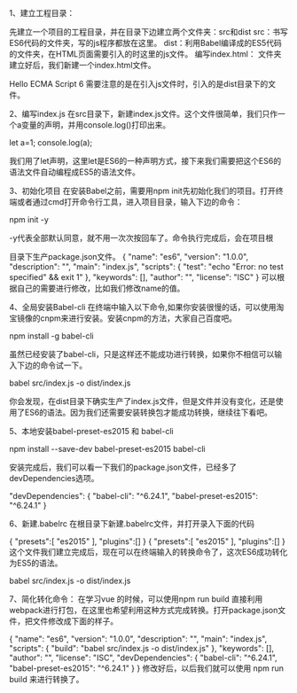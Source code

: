 1、建立工程目录：

先建立一个项目的工程目录，并在目录下边建立两个文件夹：src和dist
src：书写ES6代码的文件夹，写的js程序都放在这里。
dist：利用Babel编译成的ES5代码的文件夹，在HTML页面需要引入的时这里的js文件。
编写index.html：
文件夹建立好后，我们新建一个index.html文件。
<!DOCTYPE html>
<html lang="en">
    <head>
        <title></title>
        <meta charset="UTF-8">
        <meta name="viewport" content="width=device-width, initial-scale=1">
        <script src="./dist/index.js"></script>
    </head>
    <body>
        Hello ECMA Script 6
    </body>
</html>
需要注意的是在引入js文件时，引入的是dist目录下的文件。

<script src="./dist/index.js"></script>



2、编写index.js
在src目录下，新建index.js文件。这个文件很简单，我们只作一个a变量的声明，并用console.log()打印出来。

let a=1;
console.log(a);

我们用了let声明，这里let是ES6的一种声明方式，接下来我们需要把这个ES6的语法文件自动编程成ES5的语法文件。



3、初始化项目
在安装Babel之前，需要用npm init先初始化我们的项目。打开终端或者通过cmd打开命令行工具，进入项目目录，输入下边的命令：

npm init -y

-y代表全部默认同意，就不用一次次按回车了。命令执行完成后，会在项目根

目录下生产package.json文件。
{
  "name": "es6",
  "version": "1.0.0",
  "description": "",
  "main": "index.js",
  "scripts": {
    "test": "echo \"Error: no test specified\" && exit 1"
  },
  "keywords": [],
  "author": "",
  "license": "ISC"
}
可以根据自己的需要进行修改，比如我们修改name的值。



4、全局安装Babel-cli
在终端中输入以下命令,如果你安装很慢的话，可以使用淘宝镜像的cnpm来进行安装。安装cnpm的方法，大家自己百度吧。

npm install -g babel-cli

虽然已经安装了babel-cli，只是这样还不能成功进行转换，如果你不相信可以输入下边的命令试一下。

babel src/index.js -o dist/index.js

你会发现，在dist目录下确实生产了index.js文件，但是文件并没有变化，还是使用了ES6的语法。因为我们还需要安装转换包才能成功转换，继续往下看吧。



5、本地安装babel-preset-es2015 和 babel-cli

npm install --save-dev babel-preset-es2015 babel-cli

安装完成后，我们可以看一下我们的package.json文件，已经多了devDependencies选项。

  "devDependencies": {
    "babel-cli": "^6.24.1",
    "babel-preset-es2015": "^6.24.1"
  }


6、新建.babelrc
在根目录下新建.babelrc文件，并打开录入下面的代码

{
    "presets":[
        "es2015"
    ],
    "plugins":[]
}
{
    "presets":[
        "es2015"
    ],
    "plugins":[]
}
这个文件我们建立完成后，现在可以在终端输入的转换命令了，这次ES6成功转化为ES5的语法。

babel src/index.js -o dist/index.js



7、简化转化命令：
在学习vue 的时候，可以使用npm run build 直接利用webpack进行打包，在这里也希望利用这种方式完成转换。打开package.json文件，把文件修改成下面的样子。

{
  "name": "es6",
  "version": "1.0.0",
  "description": "",
  "main": "index.js",
  "scripts": {
    "build": "babel src/index.js -o dist/index.js"
  },
  "keywords": [],
  "author": "",
  "license": "ISC",
  "devDependencies": {
    "babel-cli": "^6.24.1",
    "babel-preset-es2015": "^6.24.1"
  }
}
修改好后，以后我们就可以使用 npm run build 来进行转换了。


